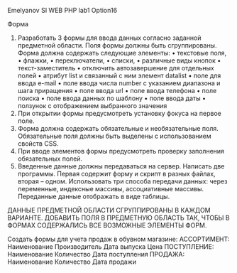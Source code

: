 Emelyanov SI
WEB PHP
lab1 Option16

Форма

1.  Разработать 3 формы для ввода данных согласно заданной предметной области.
    Поля формы должны быть сгруппированы. Форма должна содержать следующие элементы: 
•	текстовые поля, 
•	флажки, 
•	переключатели, 
•	списки, 
•	различные виды кнопок
•	текст-заместитель
•	отключить автозавершение для отдельных полей
•	атрибут list и связанный с ним элемент datalist
•	поле для ввода e-mail
•	поле ввода числа number c указанием диапазона и шага приращения
•	поле ввода url
•	поле ввода телефона
•	поле поиска
•	поле ввода данных по шаблону
•	поле ввода даты
•	ползунок с отображением выбранного значения
2.  При открытии формы предусмотреть установку фокуса на первое поле.
3.  Форма должна содержать обязательные и необязательные поля.
    Обязательные поля должны быть выделены с использованием  свойств CSS.
4.  При вводе элементов формы предусмотреть проверку заполнения обязательных полей.
5.  Введенные данные должны передаваться на сервер. Написать две программы.
    Первая содержит форму и скрипт в разных файлах, вторая – одном.
    Использовать три способа передачи данных: через переменные, индексные массивы, ассоциативные массивы.
    Переданные данные отображать в виде таблицы.

ДАННЫЕ ПРЕДМЕТНОЙ ОБЛАСТИ СГРУППИРОВАНЫ В КАЖДОМ ВАРИАНТЕ.
ДОБАВИТЬ ПОЛЯ В ПРЕДМЕТНУЮ ОБЛАСТЬ ТАК, ЧТОБЫ В ФОРМАХ СОДЕРЖАЛИСЬ ВСЕ ВОЗМОЖНЫЕ ЭЛЕМЕНТЫ ФОРМ.

Создать формы для учета продаж в обувном магазине:
АССОРТИМЕНТ:
    Наименование
    Производитель
    Дата выпуска
    Цена
ПОСТУПЛЕНИЕ:
    Наименование
    Количество
    Дата поступления
ПРОДАЖА:
    Наименование
    Количество
    Дата продажи